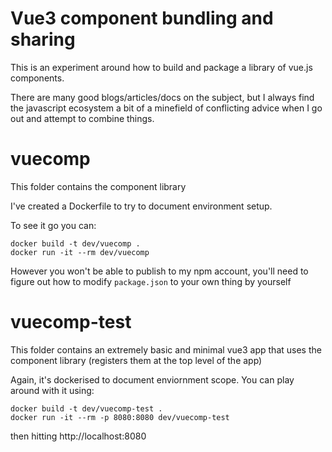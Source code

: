 # Vue3 component bundling and sharing

This is an experiment around how to build and package a library of vue.js components.

There are many good blogs/articles/docs on the subject, but I always find the javascript ecosystem a bit of a minefield of conflicting advice when I go out and attempt to combine things.

# vuecomp

This folder contains the component library

I've created a Dockerfile to try to document environment setup.

To see it go you can:
```
docker build -t dev/vuecomp .
docker run -it --rm dev/vuecomp
```

However you won't be able to publish to my npm account, you'll need to figure out how to modify `package.json` to your own thing by yourself


# vuecomp-test

This folder contains an extremely basic and minimal vue3 app that uses the component library (registers them at the top level of the app)

Again, it's dockerised to document enviornment scope.  You can play around with it using:
```
docker build -t dev/vuecomp-test .
docker run -it --rm -p 8080:8080 dev/vuecomp-test
```
then hitting http://localhost:8080

